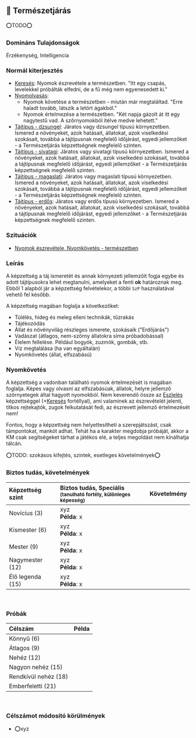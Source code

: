## 🔵 Természetjárás

⭕TODO⭕

### Domináns Tulajdonságok

Érzékenység, Intelligencia

### Normál kiterjesztés

- [Keresés](../fortelyok.altalanos/kereses.md): Nyomok észrevétele a természetben. "Itt egy csapás, levelekkel próbálták elfedni, de a fű még nem egyenesedett ki."
- [Nyomolvasás](../fortelyok.altalanos/nyomolvasas.md):
    - Nyomok követése a természetben - miután már megtaláltad. "Erre haladt tovább, látszik a letört ágakból."
    - Nyomok értelmezése a természetben. "Két napja gázolt át itt egy nagytestű vad. A szőrnyomokból ítélve medve lehetett."
- [Tájtípus - dzsungel](../fortelyok.szabad/tajtipus_dzsungel.md): Járatos vagy dzsungel típusú környezetben. Ismered a növényeket, azok hatásait, állatokat, azok viselkedési szokásait, továbbá a tájtípusnak megfelelő időjárást, egyedi jellemzőket - a Természetjárás képzettségnek megfelelő szinten.
- [Tájtípus - sivatagi](../fortelyok.szabad/tajtipus_sivatagi.md): Járatos vagy sivatagi típusú környezetben. Ismered a növényeket, azok hatásait, állatokat, azok viselkedési szokásait, továbbá a tájtípusnak megfelelő időjárást, egyedi jellemzőket - a Természetjárás képzettségnek megfelelő szinten.
- [Tájtípus - magaslati](../fortelyok.szabad/tajtipus_magaslati.md): Járatos vagy magaslati típusú környezetben. Ismered a növényeket, azok hatásait, állatokat, azok viselkedési szokásait, továbbá a tájtípusnak megfelelő időjárást, egyedi jellemzőket - a Természetjárás képzettségnek megfelelő szinten.
- [Tájtípus - erdős](../fortelyok.szabad/tajtipus_erdos.md): Járatos vagy erdős típusú környezetben. Ismered a növényeket, azok hatásait, állatokat, azok viselkedési szokásait, továbbá a tájtípusnak megfelelő időjárást, egyedi jellemzőket - a Természetjárás képzettségnek megfelelő szinten.

### Szituációk

- [Nyomok észrevétele, Nyomkövetés - természetben](../szituaciok/nyomok_nyomkovetes_termeszet.md)

### Leírás

A képzettség a táj ismeretét és annak környezeti jellemzőit fogja egybe és adott tájtípusokra lehet megtanulni, amelyeket a fenti **ok** határoznak meg. Ebből 1 alapból jár a képzettség felvételekor, a többi `SzP` használatával vehető fel később.

A képzettség magában foglalja a következőket:
- Túlélés, hideg és meleg elleni technikák, tűzrakás
- Tájékozódás
- Állat és növényvilág részleges ismerete, szokásaik ("Erdőjárás")
- Vadászat (átlagos, nem-szörny állatokra sima próbadobással)
- Élelem fellelése. Például bogyók, zuzmók, gombák, stb.
- Víz megtalálása (ha van egyáltalán)
- Nyomkövetés (állat, elfszabású)

### Nyomkövetés

 A képzettség a vadonban található nyomok értelmezését is magában foglalja. Képes vagy olvasni az elfszabásúak, állatok, helyre jellemző szörnyetegek által hagyott nyomokból. Nem keverendő össze az [Észlelés](../kepzettsegek.primer.altalanos/eszleles.md) képzettséggel (+[Keresés](../fortelyok.altalanos/kereses.md) fortéllyal), ami valaminek az észrevételét jelenti, titkos rejtekajtók, zugok felkutatását fedi, az észrevett jellemző értelmezését nem!

Fontos, hogy a képzettség nem helyettesítheti a szerepjátszást, csak támpontokat, mankót adhat. Tehát ha a karakter megdobja próbáját, akkor a KM csak segítségeket tárhat a játékos elé, a teljes megoldást nem kínálhatja tálcán.

⭕TODO: szokásos kifejtés, szintek, esetleges követelmények⭕

### Biztos tudás, követelmények

| Képzettség szint | Biztos tudás, Speciális <br /><sub>(tanulható fortély, különleges  képesség)</sub> | Követelmény |
|:---------------- |:---------------------------------------------------------------------------------- |:-----------:|
| Novícius (3)     | xyz <br /> **Példa**: x                                                            |             |
| Kismester (6)    | xyz <br /> **Példa**: x                                                            |             |
| Mester (9)       | xyz <br /> **Példa**: x                                                            |             |
| Nagymester (12)  | xyz <br /> **Példa**: x                                                            |             |
| Élő legenda (15) | xyz <br /> **Példa**: x                                                            |             |

<br />

### Próbák

| Célszám | Példa  |
| :----------- | :----------- |
| Könnyű       (6)  | |
| Átlagos      (9)  | |
| Nehéz        (12) | |
| Nagyon nehéz (15) | |
| Rendkívül nehéz (18) | |
| Emberfeletti (21) | |

<br />

### Célszámot módosító körülmények

- ⭕xyz
